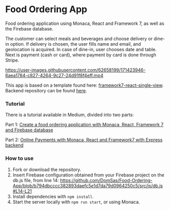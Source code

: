 # Food Ordering App

Food ordering application using Monaca, React and Framework 7, as well as the Firebase database.

The customer can select meals and beverages and choose delivery or dine-in option. If delivery is chosen, the user fills name and email, and geolocation is acquired. In case of dine-in, user chooses date and table. Next is payment (cash or card), where payment by card is done through Stripe.  

https://user-images.githubusercontent.com/62658199/171423946-6aea1784-c827-4264-9c27-24d91f8f4eff.mp4

This app is based on a template found here:
[framework7-react-single-view](https://github.com/monaca-templates/framework7-react-single-view).  
Backend repository can be found [here](https://github.com/DomSas/Food-Ordering-App-Backend).

### Tutorial

There is a tutorial available in Medium, divided into two parts:

Part 1: [Create a food ordering application with Monaca, React, Framework 7 and Firebase database](https://medium.com/p/ed675ee74c0a/)

Part 2: [Online Payments with Monaca, React and Framework7 with Express backend](https://medium.com/p/2e0801f55053)

### How to use

1. Fork or download the repository.
2. Insert Firebase configuration obtained from your Firebase project on the db.js file, from line 14: 
https://github.com/DomSas/Food-Ordering-App/blob/b794dbcccc382893daefc5e1d7da79d0964250c5/src/js/db.js#L14-L21
3. Install dependencies with `npm install`.
4. Start the server locally with `npm run start`, or using Monaca.
